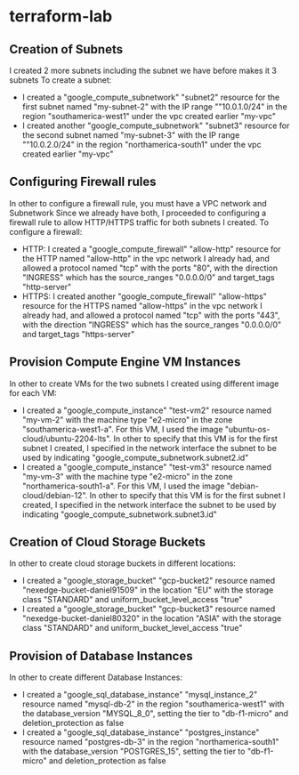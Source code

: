 # terraform-lab

## Creation of Subnets
I created 2 more subnets including the subnet we have before makes it 3 subnets
To create a subnet:
- I created a "google_compute_subnetwork" "subnet2" resource for the first subnet named "my-subnet-2" with the IP range ""10.0.1.0/24" in the region  "southamerica-west1" under the vpc created earlier "my-vpc"
- I created another "google_compute_subnetwork" "subnet3" resource for the second subnet named "my-subnet-3" with the IP range ""10.0.2.0/24" in the region  "northamerica-south1" under the vpc created earlier "my-vpc"

## Configuring Firewall rules
In other to configure a firewall rule, you must have a VPC network and Subnetwork
Since we already have both, I proceeded to configuring a firewall rule to allow HTTP/HTTPS traffic for both subnets I created.
To configure a firewall:
- HTTP: I created a "google_compute_firewall" "allow-http" resource for the HTTP named "allow-http" in the vpc network I already had, and allowed a protocol named "tcp" with the ports "80", with the direction "INGRESS" which has the source_ranges "0.0.0.0/0" and target_tags "http-server"
- HTTPS: I created another "google_compute_firewall" "allow-https" resource for the HTTPS named "allow-https" in the vpc network I already had, and allowed a protocol named "tcp" with the ports "443", with the direction "INGRESS" which has the source_ranges "0.0.0.0/0" and target_tags "https-server"

## Provision Compute Engine VM Instances
In other to create VMs for the two subnets I created using different image for each VM:
- I created a "google_compute_instance" "test-vm2" resource named "my-vm-2" with the machine type "e2-micro" in the zone "southamerica-west1-a".  For this VM, I  used the image "ubuntu-os-cloud/ubuntu-2204-lts".  In other to specify that this VM is for the first subnet I  created, I specified in the network interface the subnet to be used by indicating "google_compute_subnetwork.subnet2.id"
- I created a "google_compute_instance" "test-vm3" resource named "my-vm-3" with the machine type "e2-micro" in the zone "northamerica-south1-a".  For this VM, I  used the image "debian-cloud/debian-12".  In other to specify that this VM is for the first subnet I  created, I specified in the network interface the subnet to be used by indicating "google_compute_subnetwork.subnet3.id"

## Creation of Cloud Storage Buckets
In other to create cloud storage buckets in different locations:
- I created a "google_storage_bucket" "gcp-bucket2" resource named "nexedge-bucket-daniel91509" in the location "EU" with the storage class "STANDARD" and uniform_bucket_level_access "true"
- I created a "google_storage_bucket" "gcp-bucket3" resource named "nexedge-bucket-daniel80320" in the location "ASIA" with the storage class "STANDARD" and uniform_bucket_level_access "true"

## Provision of Database Instances
In other to create different Database Instances:
- I created a "google_sql_database_instance" "mysql_instance_2" resource named "mysql-db-2" in the region "southamerica-west1" with the database_version "MYSQL_8_0", setting the tier to "db-f1-micro" and deletion_protection  as false
- I created a "google_sql_database_instance" "postgres_instance" resource named "postgres-db-3" in the region "northamerica-south1" with the database_version "POSTGRES_15", setting the tier to "db-f1-micro" and deletion_protection  as false